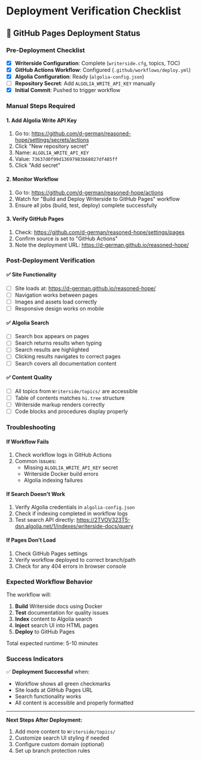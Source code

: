 # Deployment Verification Checklist

## 🚀 GitHub Pages Deployment Status

### Pre-Deployment Checklist
- [x] **Writerside Configuration**: Complete (`writerside.cfg`, topics, TOC)
- [x] **GitHub Actions Workflow**: Configured (`.github/workflows/deploy.yml`)
- [x] **Algolia Configuration**: Ready (`algolia-config.json`)
- [ ] **Repository Secret**: Add `ALGOLIA_WRITE_API_KEY` manually
- [x] **Initial Commit**: Pushed to trigger workflow

### Manual Steps Required

#### 1. Add Algolia Write API Key
1. Go to: https://github.com/d-german/reasoned-hope/settings/secrets/actions
2. Click "New repository secret"
3. Name: `ALGOLIA_WRITE_API_KEY`
4. Value: `73637d0f99d13697983b68027df485ff`
5. Click "Add secret"

#### 2. Monitor Workflow
1. Go to: https://github.com/d-german/reasoned-hope/actions
2. Watch for "Build and Deploy Writerside to GitHub Pages" workflow
3. Ensure all jobs (build, test, deploy) complete successfully

#### 3. Verify GitHub Pages
1. Check: https://github.com/d-german/reasoned-hope/settings/pages
2. Confirm source is set to "GitHub Actions"
3. Note the deployment URL: https://d-german.github.io/reasoned-hope/

### Post-Deployment Verification

#### ✅ Site Functionality
- [ ] Site loads at: https://d-german.github.io/reasoned-hope/
- [ ] Navigation works between pages
- [ ] Images and assets load correctly
- [ ] Responsive design works on mobile

#### ✅ Algolia Search
- [ ] Search box appears on pages
- [ ] Search returns results when typing
- [ ] Search results are highlighted
- [ ] Clicking results navigates to correct pages
- [ ] Search covers all documentation content

#### ✅ Content Quality
- [ ] All topics from `Writerside/topics/` are accessible
- [ ] Table of contents matches `hi.tree` structure
- [ ] Writerside markup renders correctly
- [ ] Code blocks and procedures display properly

### Troubleshooting

#### If Workflow Fails
1. Check workflow logs in GitHub Actions
2. Common issues:
   - Missing `ALGOLIA_WRITE_API_KEY` secret
   - Writerside Docker build errors
   - Algolia indexing failures

#### If Search Doesn't Work
1. Verify Algolia credentials in `algolia-config.json`
2. Check if indexing completed in workflow logs
3. Test search API directly: https://2TVOV323T5-dsn.algolia.net/1/indexes/writerside-docs/query

#### If Pages Don't Load
1. Check GitHub Pages settings
2. Verify workflow deployed to correct branch/path
3. Check for any 404 errors in browser console

### Expected Workflow Behavior

The workflow will:
1. **Build** Writerside docs using Docker
2. **Test** documentation for quality issues
3. **Index** content to Algolia search
4. **Inject** search UI into HTML pages
5. **Deploy** to GitHub Pages

Total expected runtime: 5-10 minutes

### Success Indicators

✅ **Deployment Successful** when:
- Workflow shows all green checkmarks
- Site loads at GitHub Pages URL
- Search functionality works
- All content is accessible and properly formatted

---

**Next Steps After Deployment:**
1. Add more content to `Writerside/topics/`
2. Customize search UI styling if needed
3. Configure custom domain (optional)
4. Set up branch protection rules
